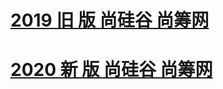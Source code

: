 


# [2019 旧 版 尚硅谷 尚筹网](https://www.bilibili.com/video/av69857918)

# [2020 新 版 尚硅谷 尚筹网](https://www.bilibili.com/video/BV1ME411M7XF?from=search&seid=8819091814676695469)
